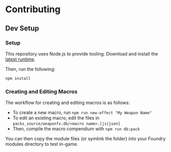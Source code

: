 # Contributing

## Dev Setup

### Setup

This repository uses Node.js to provide tooling. Download and install the [latest runtime](https://nodejs.org/en).

Then, run the following:

```bash
npm install
```

### Creating and Editing Macros

The workflow for creating and editing macros is as follows:

- To create a new macro, run `npm run new-effect "My Weapon Name"`
- To edit an existing macro, edit the files in `packs_source/weaponfx.db/<macro name>.[js|json]`
- Then, compile the macro compendium with `npm run db:pack`

You can then copy the module files (or symlink the folder) into your Foundry modules directory to test in-game. 
